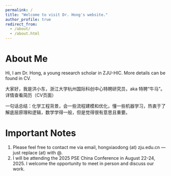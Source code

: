 ```yaml
---
permalink: /
title: "Welcome to visit Dr. Hong's website."
author_profile: true
redirect_from: 
  - /about/
  - /about.html
---
```


<!-- **Welcome to visit Dr. Hong's website.** -->

About Me
======
Hi, I am Dr. Hong, a young research scholar in ZJU-HIC. More details can be found in CV. 


大家好，我是洪小东，浙江大学杭州国际科创中心特聘研究员，aka 特聘“牛马”。详情查看简历（CV页面）

一句话总结：化学工程背景，会一些流程建模和优化，懂一些机器学习，热衷于了解底层原理和逻辑，数学学得一般，但是觉得很有意思且重要。

Important Notes
======
1. Please feel free to contact me via email, hongxiaodong (at) zju.edu.cn — just replace (at) with @.
2. I will be attending the 2025 PSE China Conference in August 22-24, 2025. I welcome the opportunity to meet in person and discuss our work. 



